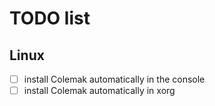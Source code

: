 # TODO list

## Linux
- [ ] install Colemak automatically in the console
- [ ] install Colemak automatically in xorg
